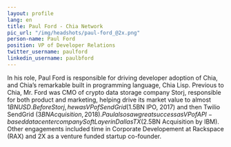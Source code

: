 ```yaml
---
layout: profile
lang: en
title: Paul Ford - Chia Network
pic_url: "/img/headshots/paul-ford_@2x.png"
person-name: Paul Ford
position: VP of Developer Relations
twitter_username: paulford
linkedin_username: paulbford
---
```


In his role, Paul Ford is responsible for driving developer adoption of Chia, and Chia’s remarkable built in programming language, Chia Lisp.  Previous to Chia, Mr. Ford was CMO of crypto data storage company Storj, responsible for both product and marketing, helping drive its market value to almost $1BN USD.  Before Storj, he was VP of SendGrid ($1.5BN IPO, 2017) and then Twilio SendGrid ($3BN Acquisition, 2018).  Paul also saw great success as VP of API-based datacenter company SoftLayer in Dallas TX ($2.5BN Acquisition by IBM). Other engagements included time in Corporate Developement at Rackspace (RAX) and 2X as a venture funded startup co-founder.